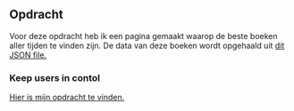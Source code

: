 ## Opdracht
Voor deze opdracht heb ik een pagina gemaakt waarop de beste boeken aller tijden te vinden zijn. De data van deze boeken wordt opgehaald uit <a href=https://raw.githubusercontent.com/benoitvallon/100-best-books/master/books.json/>dit JSON file.</a>

<h3> Keep users in contol </h3> 


<a href=https://lisaoude.github.io/frontend-voor-designers-1920/opdracht3/> Hier is mijn opdracht te vinden. </a>